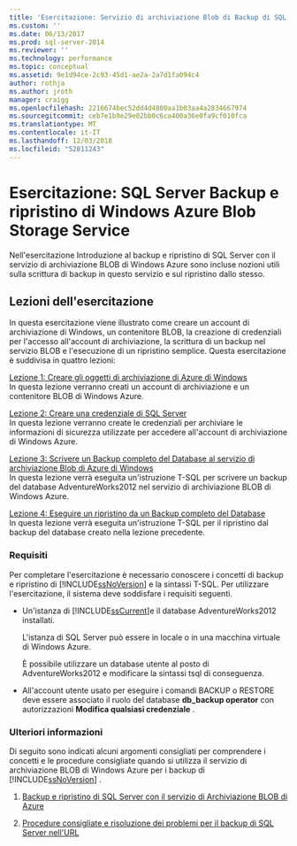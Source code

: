 ```yaml
---
title: 'Esercitazione: Servizio di archiviazione Blob di Backup di SQL Server e il ripristino in Azure | Microsoft Docs'
ms.custom: ''
ms.date: 06/13/2017
ms.prod: sql-server-2014
ms.reviewer: ''
ms.technology: performance
ms.topic: conceptual
ms.assetid: 9e1d94ce-2c93-45d1-ae2a-2a7d1fa094c4
author: rothja
ms.author: jroth
manager: craigg
ms.openlocfilehash: 2216674bec52dd4d4800aa1b03aa4a2834667974
ms.sourcegitcommit: ceb7e1b9e29e02bb0c6ca400a36e0fa9cf010fca
ms.translationtype: MT
ms.contentlocale: it-IT
ms.lasthandoff: 12/03/2018
ms.locfileid: "52811243"
---
```

# <a name="tutorial-sql-server-backup-and-restore-to-windows-azure-blob-storage-service"></a>Esercitazione: SQL Server Backup e ripristino di Windows Azure Blob Storage Service
  Nell'esercitazione Introduzione al backup e ripristino di SQL Server con il servizio di archiviazione BLOB di Windows Azure sono incluse nozioni utili sulla scrittura di backup in questo servizio e sul ripristino dallo stesso.  
  
## <a name="what-you-will-learn"></a>Lezioni dell'esercitazione  
 In questa esercitazione viene illustrato come creare un account di archiviazione di Windows, un contenitore BLOB, la creazione di credenziali per l'accesso all'account di archiviazione, la scrittura di un backup nel servizio BLOB e l'esecuzione di un ripristino semplice. Questa esercitazione è suddivisa in quattro lezioni:  
  
 [Lezione 1: Creare gli oggetti di archiviazione di Azure di Windows](../tutorials/lesson-1-create-windows-azure-storage-objects.md)  
 In questa lezione verranno creati un account di archiviazione e un contenitore BLOB di Windows Azure.  
  
 [Lezione 2: Creare una credenziale di SQL Server](../tutorials/lesson-2-create-a-sql-server-credential.md)  
 In questa lezione verranno create le credenziali per archiviare le informazioni di sicurezza utilizzate per accedere all'account di archiviazione di Windows Azure.  
  
 [Lezione 3: Scrivere un Backup completo del Database al servizio di archiviazione Blob di Azure di Windows](../tutorials/lesson-3-write-a-full-database-backup-to-the-windows-azure-blob-storage-service.md)  
 In questa lezione verrà eseguita un'istruzione T-SQL per scrivere un backup del database AdventureWorks2012 nel servizio di archiviazione BLOB di Windows Azure.  
  
 [Lezione 4: Eseguire un ripristino da un Backup completo del Database](../tutorials/lesson-4-perform-a-restore-from-a-full-database-backup.md)  
 In questa lezione verrà eseguita un'istruzione T-SQL per il ripristino dal backup del database creato nella lezione precedente.  
  
### <a name="requirements"></a>Requisiti  
 Per completare l'esercitazione è necessario conoscere i concetti di backup e ripristino di [!INCLUDE[ssNoVersion](../includes/ssnoversion-md.md)] e la sintassi T-SQL. Per utilizzare l'esercitazione, il sistema deve soddisfare i requisiti seguenti.  
  
-   Un'istanza di [!INCLUDE[ssCurrent](../includes/sscurrent-md.md)]e il database AdventureWorks2012 installati.  
  
     L'istanza di SQL Server può essere in locale o in una macchina virtuale di Windows Azure.  
  
     È possibile utilizzare un database utente al posto di AdventureWorks2012 e modificare la sintassi tsql di conseguenza.  
  
-   All'account utente usato per eseguire i comandi BACKUP o RESTORE deve essere associato il ruolo del database **db_backup operator** con autorizzazioni **Modifica qualsiasi credenziale** .  
  
### <a name="additional-reading"></a>Ulteriori informazioni  
 Di seguito sono indicati alcuni argomenti consigliati per comprendere i concetti e le procedure consigliate quando si utilizza il servizio di archiviazione BLOB di Windows Azure per i backup di [!INCLUDE[ssNoVersion](../includes/ssnoversion-md.md)] .  
  
1.  [Backup e ripristino di SQL Server con il servizio di Archiviazione BLOB di Azure](backup-restore/sql-server-backup-and-restore-with-microsoft-azure-blob-storage-service.md)  
  
2.  [Procedure consigliate e risoluzione dei problemi per il backup di SQL Server nell'URL](backup-restore/sql-server-backup-to-url-best-practices-and-troubleshooting.md)  
  
  
